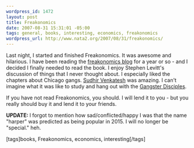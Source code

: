```yaml
--- 
wordpress_id: 1472
layout: post
title: Freakonomics
date: 2007-08-31 15:31:01 -05:00
tags: general, books, interesting, economics, freakonomics
wordpress_url: http://www.nata2.org/2007/08/31/freakonomics/
---
```

<p>Last night, I started and finished Freakonomics. It was awesome and hilarious. I have been reading the <a href="http://freakonomics.blogs.nytimes.com/">freakonomics blog</a> for a year or so - and I decided I finally needed to read the book. I enjoy Stephen&nbsp;Levitt's discussion of things that I never thought about. I especially liked the chapters about Chicago gangs. <a href="http://www.iserp.columbia.edu/people/venkatesh.html">Sudhir Venkatesh</a> was amazing. I can't imagine what it was like to study and hang out with the <a href="http://en.wikipedia.org/wiki/Gangster_Disciples">Gangster Disciples</a>. </p> <p>If you have not read Freakonomics, you should. I will lend it to you - but you really should buy it and lend it to your friends. </p> <p><strong>UPDATE: </strong>I forgot to mention how sad/conflicted/happy&nbsp;I was that the name "harper" was predicted as being popular in 2015. I will no longer be "special." heh.</p> <div class="wlWriterSmartContent" id="0767317B-992E-4b12-91E0-4F059A8CECA8:ea3eddd4-3b35-4d54-8285-a64a2e67f5c8" contenteditable="false" style="padding-right: 0px; display: inline; padding-left: 0px; padding-bottom: 0px; margin: 0px; padding-top: 0px">[tags]books, Freakonomics, economics, interesting[/tags]</div>
